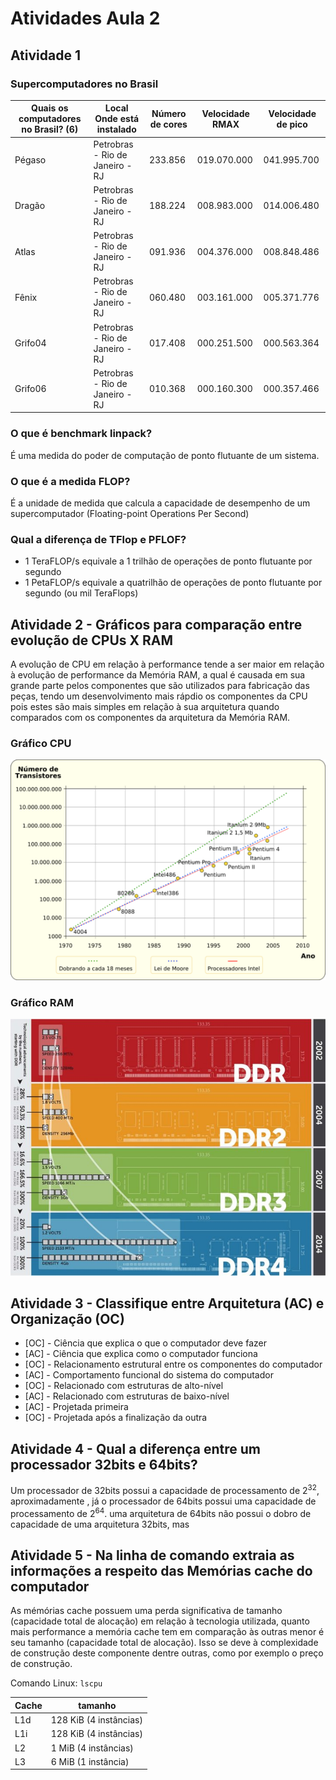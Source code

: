 # Atividades Aula 2

## Atividade 1

### Supercomputadores no Brasil

| Quais os computadores no Brasil? (6) | Local Onde está instalado | Número de cores | Velocidade RMAX | Velocidade de pico |
| --- | --- | --- | --- | --- |
| Pégaso  | Petrobras - Rio de Janeiro - RJ | 233.856 | 019.070.000 | 041.995.700 |
| Dragão  | Petrobras - Rio de Janeiro - RJ | 188.224 | 008.983.000 | 014.006.480 |
| Atlas   | Petrobras - Rio de Janeiro - RJ | 091.936 | 004.376.000 | 008.848.486 |
| Fênix   | Petrobras - Rio de Janeiro - RJ | 060.480 | 003.161.000 | 005.371.776 |
| Grifo04 | Petrobras - Rio de Janeiro - RJ | 017.408 | 000.251.500 | 000.563.364 |
| Grifo06 | Petrobras - Rio de Janeiro - RJ | 010.368 | 000.160.300 | 000.357.466 |

### O que é benchmark linpack?

É uma medida do poder de computação de ponto flutuante de um sistema.

### O que é a medida FLOP?

É a unidade de medida que calcula a capacidade de desempenho de um supercomputador (Floating-point Operations Per Second)

### Qual a diferença de TFlop e PFLOF?

* 1 TeraFLOP/s equivale a 1 trilhão de operações de ponto flutuante por segundo
* 1 PetaFLOP/s equivale a quatrilhão de operações de ponto flutuante por segundo (ou mil TeraFlops)

## Atividade 2 - Gráficos para comparação entre evolução de CPUs X RAM

A evolução de CPU em relação à performance tende a ser maior em relação à evolução de performance da Memória RAM, a qual é causada em sua grande parte pelos componentes que são utilizados para fabricação das peças, tendo um desenvolvimento mais rápdio os componentes da CPU pois estes são mais simples em relação à sua arquitetura quando comparados com os componentes da arquitetura da Memória RAM.

### Gráfico CPU

![Gráfico CPU](img/550px-Lei_de_moore_2006.png)

### Gráfico RAM

![Gráfico RAM](img/ram_img_1-720x586.jpg)

## Atividade 3 - Classifique entre Arquitetura (AC) e Organização (OC)

* [OC] - Ciência que explica o que o computador deve fazer
* [AC] - Ciência que explica como o computador funciona
* [OC] - Relacionamento estrutural entre os componentes do computador
* [AC] - Comportamento funcional do sistema do computador
* [OC] - Relacionado com estruturas de alto-nível
* [AC] - Relacionado com estruturas de baixo-nível
* [AC] - Projetada primeira
* [OC] - Projetada após a finalização da outra

## Atividade 4 - Qual a diferença entre um processador 32bits e 64bits?

Um processador de 32bits possui a capacidade de processamento de $2^{32}$, aproximadamente , já o processador de 64bits possui uma capacidade de processamento de $2^{64}$. uma arquitetura de 64bits não possui o dobro de capacidade de uma arquitetura 32bits, mas 

## Atividade 5 - Na linha de comando extraia as informações a respeito das Memórias cache do computador

As mémórias cache possuem uma perda significativa de tamanho (capacidade total de alocação) em relação à tecnologia utilizada, quanto mais performance a memória cache tem em comparação às outras menor é seu tamanho (capacidade total de alocação). Isso se deve à complexidade de construção deste componente dentre outras, como por exemplo o preço de construção.

Comando Linux: `lscpu`

| Cache | tamanho |
| --- | --- |
| L1d | 128 KiB (4 instâncias) |
| L1i | 128 KiB (4 instâncias) |
| L2  | 1 MiB (4 instâncias)   |
| L3  | 6 MiB (1 instância)    |
